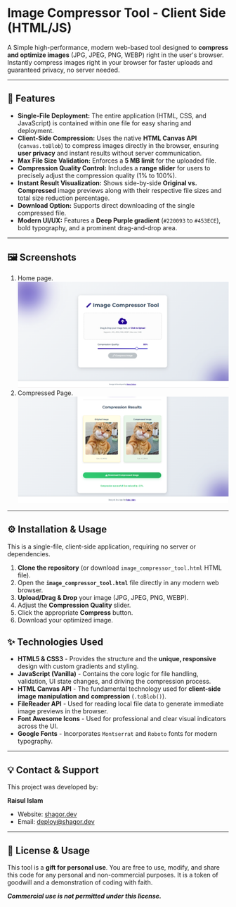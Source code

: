 # Image Compressor Tool - Client Side (HTML/JS)

A Simple high-performance, modern web-based tool designed to **compress and optimize images** (JPG, JPEG, PNG, WEBP) right in the user's browser. Instantly compress images right in your browser for faster uploads and guaranteed privacy, no server needed.

---

## 🚀 Features

- **Single-File Deployment:** The entire application (HTML, CSS, and JavaScript) is contained within one file for easy sharing and deployment.
- **Client-Side Compression:** Uses the native **HTML Canvas API** (`canvas.toBlob`) to compress images directly in the browser, ensuring **user privacy** and instant results without server communication.
- **Max File Size Validation:** Enforces a **5 MB limit** for the uploaded file.
- **Compression Quality Control:** Includes a **range slider** for users to precisely adjust the compression quality (1% to 100%).
- **Instant Result Visualization:** Shows side-by-side **Original vs. Compressed** image previews along with their respective file sizes and total size reduction percentage.
- **Download Option:** Supports direct downloading of the single compressed file.
- **Modern UI/UX:** Features a **Deep Purple gradient** (`#220093` to `#453ECE`), bold typography, and a prominent drag-and-drop area.

---

## 🖼️ Screenshots
1. Home page. ![Home page](screenshot/Screenshot-1.png)
2. Compressed Page. ![Compressed Page](screenshot/Screenshot-2.png)

---

## ⚙️ Installation & Usage

This is a single-file, client-side application, requiring no server or dependencies.

1.  **Clone the repository** (or download `image_compressor_tool.html` HTML file).
2.  Open the **`image_compressor_tool.html`** file directly in any modern web browser.
3.  **Upload/Drag & Drop** your image (JPG, JPEG, PNG, WEBP).
4.  Adjust the **Compression Quality** slider.
5.  Click the appropriate **Compress** button.
6.  Download your optimized image.

## ✨ Technologies Used

- **HTML5 & CSS3** - Provides the structure and the **unique, responsive** design with custom gradients and styling.
- **JavaScript (Vanilla)** - Contains the core logic for file handling, validation, UI state changes, and driving the compression process.
- **HTML Canvas API** - The fundamental technology used for **client-side image manipulation and compression** (`.toBlob()`).
- **FileReader API** - Used for reading local file data to generate immediate image previews in the browser.
- **Font Awesome Icons** - Used for professional and clear visual indicators across the UI.
- **Google Fonts** - Incorporates `Montserrat` and `Roboto` fonts for modern typography.

---

## 💡 Contact & Support

This project was developed by:

**Raisul Islam**
-   Website: [shagor.dev](https://shagor.dev)
-   Email: deploy@shagor.dev

---

## 🎁 License & Usage

This tool is a **gift for personal use**. You are free to use, modify, and share this code for any personal and non-commercial purposes. It is a token of goodwill and a demonstration of coding with faith.

***Commercial use is not permitted under this license.***
